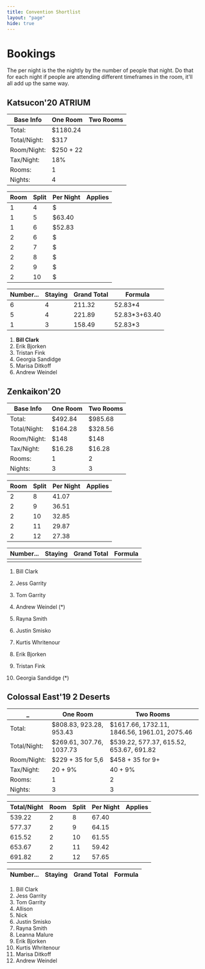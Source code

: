 ```yaml
---
title: Convention Shortlist
layout: "page"
hide: true
---
```


<!-- # Circuit List 

Month | Name                          |Going | Length | Days
------|-------------------------------|------|--------|-----
Jan   | Kotoricon                     |X     | 2      | F-Sa
Jan   | Cosplay Ice Skating           |      | 1      | Sat
Jan   | Magfest                       |      | 4      | ?
Feb   | Katsucon                      |X     | 3      | Th-M
Mar   | Zenkaikon                     |X     | 3      | Th-S
Apr   | Kogaracon                     |X     | 1      | Sa
Apr   | Sakura Sunday                 |X     | 1      | Sun
Apr   | Anime Boston                  |      | 3      | ?
Apr   | Castle Point Anime Convention |      | 2      | Sat
May   | Geekdom                       |?     | 3      | F-S
Jun   | AnimeNext                     |X     | 3      | Th-S
Jul   | Connecticon                   |      | 3      | ?
?     | We Rise Mag Beach Shoot       |      | 1      | Sat
Jul   | Otakon                        |X     | 3      | Th-S
Sep   | Colossalcon East              |X     | 3      | Th-S
Nov   | AnimeNYC                      |X     | 3      | Sat?
?     | Cosplay Roller Skating        |      | 1      | ?
Dec   | Konkon Xmas                   |      | 1      | Sat

## My Circuit

Con    | Badge | Hotel | Count
-------|-------|-------|------
Kotori |       |       | -
Katsu  | N     | Y     | 10
Zenkai | N     | N     | 12
Next   | Y     | Y     | 12
Ota    |       | Y     | 
CCE    |       | Y     | 
ANYC   | Y     | Y     |  -->

# Bookings

The per night is the the nightly by the number of people that night. Do that for each night if people are attending different timeframes in the room, it'll all add up the same way.

## Katsucon'20 ATRIUM

Base Info    | One Room  | Two Rooms
-------------|-----------|-----------
Total:       | $1180.24  | 
Total/Night: | $317      | 
Room/Night:  | $250 + 22 | 
Tax/Night:   | 18%       | 
Rooms:       | 1         | 
Nights:      | 4         | 

Room | Split | Per Night | Applies
-----|-------|-----------|--------
1    | 4     | $         |
1    | 5     | $63.40    |
1    | 6     | $52.83    |
2    | 6     | $         |
2    | 7     | $         |
2    | 8     | $         |
2    | 9     | $         |
2    | 10    | $         |

Number... | Staying | Grand Total | Formula
----------|---------|-------------|----------
6         | 4       | 211.32      | 52.83*4 
5         | 4       | 221.89      | 52.83*3+63.40
1         | 3       | 158.49      | 52.83*3

1. **Bill Clark**
2. Erik Bjorken
3. Tristan Fink
4. Georgia Sandidge
5. Marisa Ditkoff
6. Andrew Weindel

## Zenkaikon'20

Base Info    | One Room | Two Rooms |
-------------|----------|-----------|
Total:       | $492.84  | $985.68   |
Total/Night: | $164.28  | $328.56   |
Room/Night:  | $148     | $148      |
Tax/Night:   | $16.28   | $16.28    |
Rooms:       | 1        | 2         |
Nights:      | 3        | 3         |

Room | Split | Per Night | Applies
-----|-------|-----------|--------
2    | 8     | 41.07     |
2    | 9     | 36.51     |
2    | 10    | 32.85     |
2    | 11    | 29.87     |
2    | 12    | 27.38     |

Number... | Staying | Grand Total | Formula
----------|---------|-------------|--------
          |         |             |

1. Bill Clark
2. Jess Garrity
3. Tom Garrity
4. Andrew Weindel (*)
5. Rayna Smith
6. Justin Smisko
7. Kurtis Whritenour
8. Erik Bjorken
9. Tristan Fink

10. Georgia Sandidge (*)



<!-- ## AnimeNext'19

Base Info    | One Room | Two Rooms
-------------|----------|-----------
Total:       | $749.55  | $1499.1
Total/Night: | $249.85  | $499.7
Room/Night:  | $219+1   | $438+2 // Occupant Tax, untaxed
Tax/Night:   | 13.63%   | 13.63%
Rooms:       | 1        | 2
Nights:      | 3        | 3

Room | Split | Per Night | Applies
-----|-------|-----------|--------
2    | 8     | 62.46     |
2    | 9     | 55.52     |
2    | 10    | 49.97     |
2    | 11    | 45.43     |
2    | 12    | 41.64     |

Number... | Staying  | Grand Total | Formula
----------|----------|-------------|--------
9         | 3 nights | 147         | 45.43*2+55.52
2         | 2 nights | 91          | 45.43*2


1. Bill Clark
2. Jess Garrity
3. Tom Garrity
4. Andrew Weindel
5. John G
6. Aaron Hill
7. Justin Smisko
8. Rayna Smith
9. Georgia Sandidge
10. Dave Cruz
11. Marisa Ditkoff
12. -->

<!-- ## Otakon'19

Base Info    | One Room | Two Rooms
-------------|----------|-----------
Total:       | $748.77  | 
Total/Night: | $249.44  | 
Room/Night:  | $217     | 
Tax/Night:   | 14.95%   | 
Rooms:       | 1        | 
Nights:      | 3        | 

Room | Split | Per Night | Applies
-----|-------|-----------|--------
1    | 4     | 62.25     |
1    | 5     | 49.80     |
1    | 6     | 41.50     |
1    | 7     | 35.57     |


Number... | Staying | Grand Total | Formula
----------|---------|-------------|--------------
6         | 3       | 118.57      | 41.50*2+35.57
1         | 1       | 35.57       | 35.57

1. Bill Clark
2. Jess Garrity
3. Tom Garrity
4. Kurtis Whritenour
5. Erik Bjorken
6. Andrew Weindel
7. Marisa Ditkoff -->


## Colossal East'19 2 Deserts

_            | One Room                         | Two Rooms
-------------|----------------------------------|--------
Total:       | $808.83, 923.28, 953.43          | $1617.66, 1732.11, 1846.56, 1961.01, 2075.46
Total/Night: | $269.61, 307.76, 1037.73         | $539.22, 577.37, 615.52, 653.67, 691.82
Room/Night:  | $229 + 35 for 5,6                | $458 + 35 for 9+
Tax/Night:   | 20 + 9%                          | 40 + 9%
Rooms:       | 1                                | 2
Nights:      | 3                                | 3

Total/Night | Room | Split | Per Night | Applies
------------|------|-------|-----------|--------
539.22      | 2    | 8     | 67.40     |
577.37      | 2    | 9     | 64.15     |
615.52      | 2    | 10    | 61.55     |
653.67      | 2    | 11    | 59.42     |
691.82      | 2    | 12    | 57.65     |

Number... | Staying | Grand Total | Formula
----------|---------|-------------|--------


1. Bill Clark
2. Jess Garrity
3. Tom Garrity
4. Allison 
5. Nick
6. Justin Smisko
7. Rayna Smith
8. Leanna Malure
9. Erik Bjorken
10. Kurtis Whritenour
11. Marisa Ditkoff
12. Andrew Weindel

